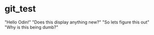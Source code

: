 # git_test
"Hello Odin!"
"Does this display anything new?"
"So lets figure this out"
"Why is this being dumb?"